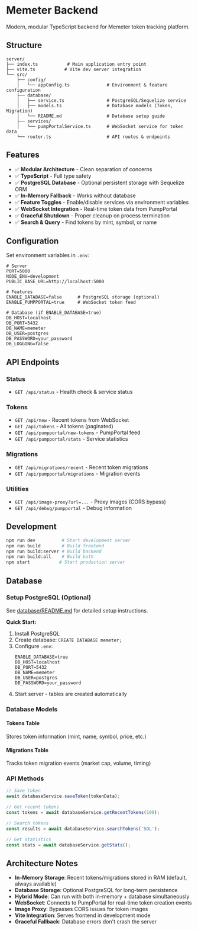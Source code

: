 # Memeter Backend

Modern, modular TypeScript backend for Memeter token tracking platform.

## Structure

```
server/
├── index.ts           # Main application entry point
├── vite.ts           # Vite dev server integration
└── src/
    ├── config/
    │   └── appConfig.ts              # Environment & feature configuration
    ├── database/
    │   ├── service.ts                # PostgreSQL/Sequelize service
    │   ├── models.ts                 # Database models (Token, Migration)
    │   └── README.md                 # Database setup guide
    ├── services/
    │   └── pumpPortalService.ts      # WebSocket service for token data
    └── router.ts                     # API routes & endpoints
```

## Features

- ✅ **Modular Architecture** - Clean separation of concerns
- ✅ **TypeScript** - Full type safety
- ✅ **PostgreSQL Database** - Optional persistent storage with Sequelize ORM
- ✅ **In-Memory Fallback** - Works without database
- ✅ **Feature Toggles** - Enable/disable services via environment variables
- ✅ **WebSocket Integration** - Real-time token data from PumpPortal
- ✅ **Graceful Shutdown** - Proper cleanup on process termination
- ✅ **Search & Query** - Find tokens by mint, symbol, or name

## Configuration

Set environment variables in `.env`:

```env
# Server
PORT=5000
NODE_ENV=development
PUBLIC_BASE_URL=http://localhost:5000

# Features
ENABLE_DATABASE=false      # PostgreSQL storage (optional)
ENABLE_PUMPPORTAL=true     # WebSocket token feed

# Database (if ENABLE_DATABASE=true)
DB_HOST=localhost
DB_PORT=5432
DB_NAME=memeter
DB_USER=postgres
DB_PASSWORD=your_password
DB_LOGGING=false
```

## API Endpoints

### Status
- `GET /api/status` - Health check & service status

### Tokens
- `GET /api/new` - Recent tokens from WebSocket
- `GET /api/tokens` - All tokens (paginated)
- `GET /api/pumpportal/new-tokens` - PumpPortal feed
- `GET /api/pumpportal/stats` - Service statistics

### Migrations
- `GET /api/migrations/recent` - Recent token migrations
- `GET /api/pumpportal/migrations` - Migration events

### Utilities
- `GET /api/image-proxy?url=...` - Proxy images (CORS bypass)
- `GET /api/debug/pumpportal` - Debug information

## Development

```bash
npm run dev          # Start development server
npm run build        # Build frontend
npm run build:server # Build backend
npm run build:all    # Build both
npm start           # Start production server
```

## Database

### Setup PostgreSQL (Optional)

See [database/README.md](./src/database/README.md) for detailed setup instructions.

**Quick Start:**

1. Install PostgreSQL
2. Create database: `CREATE DATABASE memeter;`
3. Configure `.env`:
   ```env
   ENABLE_DATABASE=true
   DB_HOST=localhost
   DB_PORT=5432
   DB_NAME=memeter
   DB_USER=postgres
   DB_PASSWORD=your_password
   ```
4. Start server - tables are created automatically

### Database Models

#### Tokens Table
Stores token information (mint, name, symbol, price, etc.)

#### Migrations Table
Tracks token migration events (market cap, volume, timing)

### API Methods

```typescript
// Save token
await databaseService.saveToken(tokenData);

// Get recent tokens
const tokens = await databaseService.getRecentTokens(100);

// Search tokens
const results = await databaseService.searchTokens('SOL');

// Get statistics
const stats = await databaseService.getStats();
```

## Architecture Notes

- **In-Memory Storage**: Recent tokens/migrations stored in RAM (default, always available)
- **Database Storage**: Optional PostgreSQL for long-term persistence
- **Hybrid Mode**: Can run with both in-memory + database simultaneously
- **WebSocket**: Connects to PumpPortal for real-time token creation events
- **Image Proxy**: Bypasses CORS issues for token images
- **Vite Integration**: Serves frontend in development mode
- **Graceful Fallback**: Database errors don't crash the server
